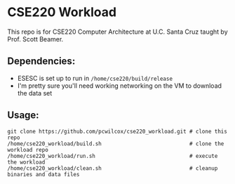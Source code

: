 # CSE220 Workload

This repo is for CSE220 Computer Architecture at U.C. Santa Cruz taught by Prof. Scott Beamer. 

## Dependencies:
  * ESESC is set up to run in `/home/cse220/build/release`
  * I'm pretty sure you'll need working networking on the VM to download the data set

## Usage:
```
git clone https://github.com/pcwilcox/cse220_workload.git # clone this repo
/home/cse220_workload/build.sh                            # clone the workload repo
/home/cse220_workload/run.sh                              # execute the workload
/home/cse220_workload/clean.sh                            # cleanup binaries and data files
```
